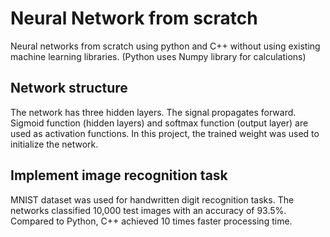 # Neural Network from scratch
Neural networks from scratch using python and C++ without using existing machine learning libraries. (Python uses Numpy library for calculations)

## Network structure
The network has three hidden layers. The signal propagates forward. Sigmoid function (hidden layers) and softmax function (output layer) are used as activation functions. In this project, the trained weight was used to initialize the network.

## Implement image recognition task
MNIST dataset was used for handwritten digit recognition tasks. The networks classified 10,000 test images with an accuracy of 93.5%. Compared to Python, C++ achieved 10 times faster processing time.
